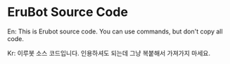 # EruBot Source Code

En:
This is Erubot source code. You can use commands, but don't copy all code.

Kr:
이루봇 소스 코드입니다. 인용하셔도 되는데 그냥 복붙해서 가져가지 마세요.
